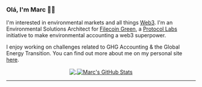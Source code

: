 ### Olá, I'm Marc 👋🏻

I'm interested in environmental markets and all things [Web3][6]. I'm an Environmental Solutions Architect for <a href="https://green.filecoin.io/" target="_blank">Filecoin Green</a>, a <a href="https://protocol.ai/" target="_blank">Protocol Labs</a> initiative to make environmental accounting a web3 superpower.

I enjoy working on challenges related to GHG Accounting & the Global Energy Transition. You can find out more about me on my personal site [here][1].

<p  align="center">

<a href="https://github.com/mjohnson518/mjohnson518">
  <img align="center" src="https://github-readme-stats.vercel.app/api/top-langs/?username=mjohnson518&count_private=true&hide=html,css,scss,python&title_color=ffffff&text_color=c9cacc&icon_color=2bbc8a&bg_color=1d1f21" />
</a>

<a href="https://github.com/mjohnson518/mjohnson518">
  <img align="center" src="https://github-readme-stats.vercel.app/api?username=mjohnson518&count_private=true&line_height=27&title_color=ffffff&text_color=c9cacc&icon_color=2bbc8a&bg_color=1d1f21" alt="Marc's GitHub Stats" />
</a></p> 


---










[1]: https://marcjohnson.xyz/
[2]: https://www.buymeacoffee.com/marcjohnson/
[3]: https://www.second-breakfast.co/
[4]: https://www.linkedin.com/in/marc--johnson/
[5]: https://www4.unfccc.int/sites/NDCStaging/Pages/Home.aspx
[6]: https://youtu.be/l44z35vabvA
